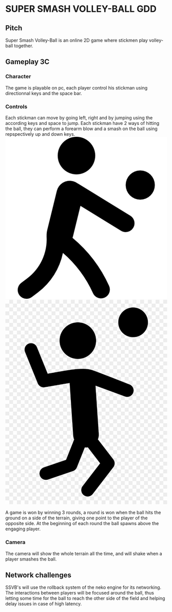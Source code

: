 # SUPER SMASH VOLLEY-BALL GDD

## Pitch

Super Smash Volley-Ball is an online 2D game where stickmen play volley-ball together.

## Gameplay 3C

### Character
The game is playable on pc, each player control his stickman using directionnal keys and the space bar.

### Controls
Each stickman can move by going left, right and by jumping using the according keys and space to jump. 
Each stickman have 2 ways of hitting the ball, they can perform a forearm blow and a smash on the ball using repspectively up and down keys.
![Volley1](/images/volley1.png)
![Volley2](/images/volley2.jpg)

A game is won by winning 3 rounds, a round is won when the ball hits the ground on a side of the terrain, giving one point to the player of the opposite side.
At the beginning of each round the ball spawns above the engaging player.

### Camera
The camera will show the whole terrain all the time, and will shake when a player smashes the ball.

## Network challenges

SSVB's will use the rollback system of the neko engine for its networking.
The interactions between players will be focused around the ball, thus letting some time for the ball to reach the other side of the field and helping delay issues in case of high latency.
